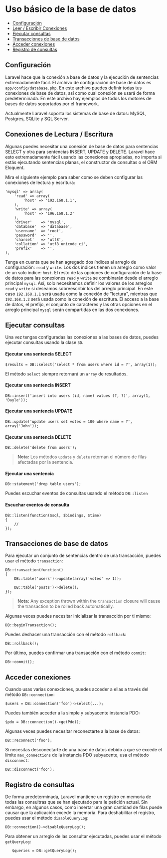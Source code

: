 # Uso básico de la base de datos

- [Configuración](#configuration)
- [Leer / Escribir Conexiones](#read-write-connections)
- [Ejecutar consultas](#running-queries)
- [Transacciones de base de datos](#database-transactions)
- [Acceder conexiones](#accessing-connections)
- [Registro de consultas](#query-logging)

<a name="configuration"></a>
## Configuración

Laravel hace que la conexión a base de datos y la ejecución de sentencias extremadamente fácil. El archivo de configuración de base de datos es `app/config/database.php`. En este archivo puedes definir todas tus conexiones de base de datos, así como cual conexión se usará de forma predeterminada. En este archivo hay ejemplos de todos los motores de bases de datos soportados por el framework.

Actualmente Laravel soporta los sistemas de base de datos: MySQL, Postgres, SQLite y SQL Server.

<a name="read-write-connections"></a>
## Conexiones de Lectura / Escritura

Algunas puedes necesitar una conexión de base de datos para sentencias SELECT y otra para sentencias INSERT, UPDATE y DELETE. Laravel hace esto extremadamente fácil usando las conexiones apropiadas, no importa si estás ejecutando sentencias planas, el constructor de consultas o el ORM Eloquent.

Mira el siguiente ejemplo para saber como se deben configurar las conexiones de lectura y escritura:

	'mysql' => array(
		'read' => array(
			'host' => '192.168.1.1',
		),
		'write' => array(
			'host' => '196.168.1.2'
		),
		'driver'    => 'mysql',
		'database'  => 'database',
		'username'  => 'root',
		'password'  => '',
		'charset'   => 'utf8',
		'collation' => 'utf8_unicode_ci',
		'prefix'    => '',
	),

Tenga en cuenta que se han agregado dos índices al arreglo de configuración: `read` y `write`. Los dos índices tienen un arreglo como valor de un solo índice: `host`. El resto de las opciones de configuración de la base de datos para las conexiones `read` y `write` se combinarán desde el arreglo principal `mysql`. Así, solo necesitamos definir los valores de los arreglos `read` y `write` si deseamos sobreescribir los del arreglo principal. En este caso `192.168.1.1` será usada como la conexión de "lectura", mientras que `192.168.1.2` será usada como la conexión de escritura. El acceso a la base de datos, el prefijo, el conjunto de caracteres y las otras opciones en el arreglo principal `mysql` serán compartidas en las dos conexiones.

<a name="running-queries"></a>
## Ejecutar consultas

Una vez tengas configuradas las conexiones a las bases de datos, puedes ejecutar consultas usando la clase `BD`.

#### Ejecutar una sentencia SELECT

	$results = DB::select('select * from users where id = ?', array(1));

El método `select` siempre retornará un `array` de resultados.

#### Ejecutar una sentencia INSERT

	DB::insert('insert into users (id, name) values (?, ?)', array(1, 'Dayle'));

#### Ejecutar una sentencia UPDATE

	DB::update('update users set votes = 100 where name = ?', array('John'));

#### Ejecutar una sentencia DELETE

	DB::delete('delete from users');

> **Nota:** Los métodos `update` y `delete` retornan el número de filas afectadas por la sentencia.

#### Ejecutar una sentencia

	DB::statement('drop table users');

Puedes escuchar eventos de consultas usando el método `DB::listen`

#### Escuchar eventos de consulta

	DB::listen(function($sql, $bindings, $time)
	{
		//
	});

<a name="database-transactions"></a>
## Transacciones de base de datos

Para ejecutar un conjunto de sentencias dentro de una transacción, puedes usar el método `transaction`:

	DB::transaction(function()
	{
		DB::table('users')->update(array('votes' => 1));

		DB::table('posts')->delete();
	});

> **Nota:** Any exception thrown within the `transaction` closure will cause the transaction to be rolled back automatically.

Algunas veces puedes necesitar inicializar la transacción por ti mismo:

	DB::beginTransaction();

Puedes deshacer una transacción con el método `rollback`:

	DB::rollback();

Por último, puedes confirmar una transacción con el método `commit`:

	DB::commit();

<a name="accessing-connections"></a>
## Acceder conexiones

Cuando usas varias conexciones, puedes acceder a ellas a través del método `DB::connection`:

	$users = DB::connection('foo')->select(...);

Puedes también acceder a la simple y subyacente instancia PDO:

	$pdo = DB::connection()->getPdo();

Algunas veces puedes necesitar reconectarte a la base de datos:

	DB::reconnect('foo');

Si necesitas desconectarte de una base de datos debido a que se excede el límite `max_connections` de la instancia PDO subyacente, usa el método `disconnect`:

	DB::disconnect('foo');

<a name="query-logging"></a>
## Registro de consultas

De forma predeterminada, Laravel mantiene un registro en memoria de todas las consultras que se han ejecutado para le petición actual. Sin embargo, en algunos casos, como insertar una gran cantidad de filas puede causar que la aplicación excede la memoria. Para deshabilitar el registro, puedes usar el método `disableQueryLog`:

	DB::connection()->disableQueryLog();

Para obtener un arreglo de las consultar ejecutadas, puedes usar el método `getQueryLog`:

       $queries = DB::getQueryLog();
